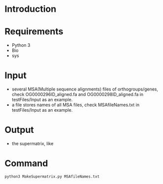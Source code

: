 # Introduction

# Requirements
 - Python 3
 - Bio
 - sys
# Input
 - several MSA(Multiple sequence alignments) files of orthogroups/genes, check OG0000296ID_aligned.fa and OG0000298ID_aligned.fa in testFiles/Input as an example.
- a file stores names of all MSA files, check MSAfileNames.txt in testFiles/Input as an example.
# Output
 - the supermatrix, like 
# Command
```python
python3 MakeSupermatrix.py MSAfileNames.txt
```
<!--stackedit_data:
eyJoaXN0b3J5IjpbLTI3MjE4NjgzMSwtMTEyODQ4ODQ0Ml19
-->